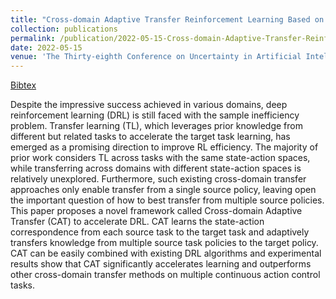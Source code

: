 ```yaml
---
title: "Cross-domain Adaptive Transfer Reinforcement Learning Based on State-Action Correspondence"
collection: publications
permalink: /publication/2022-05-15-Cross-domain-Adaptive-Transfer-Reinforcement-Learning-Based-on-State-Action-Correspondence
date: 2022-05-15
venue: 'The Thirty-eighth Conference on Uncertainty in Artificial Intelligence (UAI 2022)'
---
```

[Bibtex](http://tianpeiyang.github.io/files/UAI2022_cat.bib)



Despite the impressive success achieved in various domains, deep reinforcement learning (DRL) is still faced with the sample inefficiency problem. Transfer learning (TL), which leverages prior knowledge from different but related tasks to accelerate the target task learning, has emerged as a promising direction to improve RL efficiency. The majority of prior work considers TL across tasks with the same state-action spaces, while transferring across domains with different state-action spaces is relatively unexplored. Furthermore, such existing cross-domain transfer approaches only enable transfer from a single source policy, leaving open the important question of how to best transfer from multiple source policies. This paper proposes a novel framework called Cross-domain Adaptive Transfer (CAT) to accelerate DRL. CAT learns the state-action correspondence from each source task to the target task and adaptively transfers knowledge from multiple source task policies to the target policy. CAT can be easily combined with existing DRL algorithms and experimental results show that CAT significantly accelerates learning and outperforms other cross-domain transfer methods on multiple continuous action control tasks.